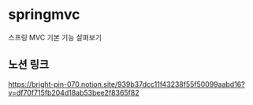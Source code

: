 # springmvc
스프링 MVC 기본 기능 살펴보기

## 노션 링크
 
https://bright-pin-070.notion.site/939b37dcc11f43238f55f50099aabd16?v=df70f715fb204d18ab53bee2f8365f82
